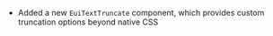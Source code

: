 - Added a new `EuiTextTruncate` component, which provides custom truncation options beyond native CSS
